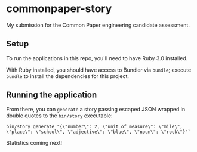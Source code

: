 # commonpaper-story
My submission for the Common Paper engineering candidate assessment.

## Setup
To run the applications in this repo, you'll need to have Ruby 3.0 installed.

With Ruby installed, you should have access to Bundler via `bundle`; execute `bundle` to install the dependencies for this project.

## Running the application
From there, you can `generate` a story passing escaped JSON wrapped in double quotes to the `bin/story` executable:
```
bin/story generate "{\"number\": 2, \"unit_of_measure\": \"mile\", \"place\": \"school\", \"adjective\": \"blue\", \"noun\": \"rock\"}"`
```

Statistics coming next!
